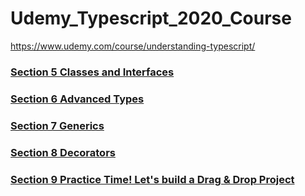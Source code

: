 # Udemy_Typescript_2020_Course

https://www.udemy.com/course/understanding-typescript/

### [Section 5 Classes and Interfaces](./section5_classes_and_interfaces.md)

### [Section 6 Advanced Types](./section6_advanced_types.md)

### [Section 7 Generics](./section7_generics.md)

### [Section 8 Decorators](./section8_decorators.md)

### [Section 9 Practice Time! Let's build a Drag & Drop Project](./section9_dragDropProject.md)
